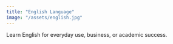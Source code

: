 ```yaml
---
title: "English Language"
image: "/assets/english.jpg"
---
```

Learn English for everyday use, business, or academic success.
